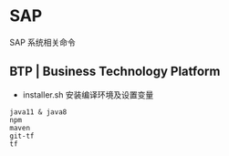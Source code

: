 # SAP
 SAP 系统相关命令

## BTP | Business Technology Platform
* installer.sh    安装编译环境及设置变量
~~~
java11 & java8
npm
maven
git-tf
tf
~~~


